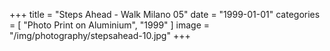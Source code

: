 +++
title = "Steps Ahead - Walk Milano 05"
date = "1999-01-01"
categories = [ "Photo Print on Aluminium", "1999" ]
image = "/img/photography/stepsahead-10.jpg"
+++

